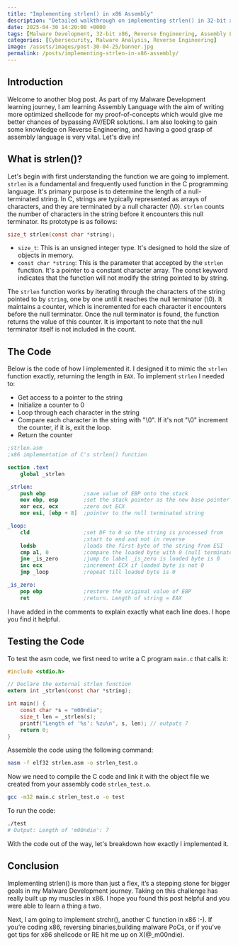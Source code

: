 ```yaml
---
title: "Implementing strlen() in x86 Assembly"
description: "Detailed walkthrough on implementing strlen() in 32-bit x86 Assembly Language."
date: 2025-04-30 14:20:00 +0000
tags: [Malware Development, 32-bit x86, Reverse Engineering, Assembly Language, C++, Cybersecurity tutorial, Assembly Tutorial]
categories: [Cybersecurity, Malware Analysis, Reverse Engineering]
image: /assets/images/post-30-04-25/banner.jpg
permalink: /posts/implementing-strlen-in-x86-assembly/
---
```


## Introduction

Welcome to another blog post. As part of my Malware Development learning journey, I am learning Assembly Language with the aim of writing more optimized shellcode for my proof-of-concepts which would give me better chances of bypassing AV/EDR solutions. I am also looking to gain some knowledge on Reverse Engineering, and having a good grasp of assembly language is very vital. Let's dive in!

## What is strlen()?

Let's begin with first understanding the function we are going to implement. `strlen` is a fundamental and frequently used function in the C programming language. It's primary purpose is to determine the length of a null-terminated string.
In C, strings are typically represented as arrays of characters, and they are terminated by a null character (\0). `strlen` counts the number of characters in the string before it encounters this null terminator.
Its prototype is as follows:

```c
size_t strlen(const char *string);
```

- `size_t`: This is an unsigned integer type. It's designed to hold the size of objects in memory.
- `const char *string`: This is the parameter that accepted by the `strlen` function. It's a pointer to a constant character array. The const keyword indicates that the function will not modify the string pointed to by string.

The `strlen` function works by iterating through the characters of the string pointed to by `string`, one by one until it reaches the null terminator (\0). It maintains a counter, which is incremented for each character it encounters before the null terminator. Once the null terminator is found, the function returns the value of this counter. It is important to note that the null terminator itself is not included in the count.

## The Code

Below is the code of how I implemented it. I designed it to mimic the `strlen` function exactly, returning the length in `EAX`. To implement `strlen` I needed to:

- Get access to a pointer to the string
- Initialize  a counter to 0
- Loop through each character in the string
- Compare each character in the string with "\0". If it's not "\0" increment the counter, if it is, exit the loop.
- Return the counter

```nasm
;strlen.asm
;x86 implementation of C's strlen() function

section .text
    global _strlen

_strlen:
    push ebp            ;save value of EBP onto the stack
    mov ebp, esp        ;set the stack pointer as the new base pointer
    xor ecx, ecx        ;zero out ECX
    mov esi, [ebp + 8]  ;pointer to the null terminated string

_loop:
    cld                 ;set DF to 0 so the string is processed from
                        ;start to end and not in reverse
    lodsb               ;loads the first byte of the string from ESI
    cmp al, 0           ;compare the loaded byte with 0 (null terminator)
    jne _is_zero        ;jump to label _is_zero is loaded byte is 0
    inc ecx             ;increment ECX if loaded byte is not 0
    jmp _loop           ;repeat till loaded byte is 0

_is_zero:
    pop ebp             ;restore the original value of EBP
    ret                 ;return. Length of string = EAX
```

I have added in the comments to explain exactly what each line does. I hope you find it helpful.

## Testing the Code

To test the asm code, we first need to write a C program `main.c` that calls it:

```c
#include <stdio.h>

// Declare the external strlen function
extern int _strlen(const char *string);

int main() {
    const char *s = "m00ndie";
    size_t len = _strlen(s);
    printf("Length of '%s': %zu\n", s, len); // outputs 7
    return 0;
}
```

Assemble the code using the following command:

```bash
nasm -f elf32 strlen.asm -o strlen_test.o
```

Now we need to compile the C code and link it with the object file we created from your assembly code `strlen_test.o`.

```bash
gcc -m32 main.c strlen_test.o -o test
```

To run the code:

```bash
./test
# Output: Length of 'm00ndie': 7
```

With the code out of the way, let's breakdown how exactly I implemented it.

## Conclusion

Implementing strlen() is more than just a flex, it’s a stepping stone for bigger goals in my Malware Development journey. Taking on this challenge has really built up my muscles in x86. I hope you found this post helpful and you were able to learn a thing a two.

Next, I am going to implement strchr(), another C function in x86 :-). If you’re coding x86, reversing binaries,building malware PoCs, or if you've got tips for x86 shellcode or RE hit me up on X(@_m00ndie).
